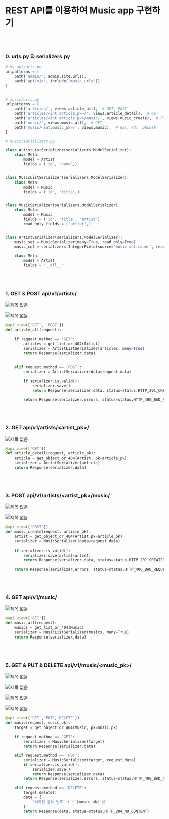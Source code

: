 # REST API를 이용하여 Music app 구현하기

 <br>

<br>

### 0. urls.py 와 serializers.py

```python
# my_api/urls.py
urlpatterns = [
    path('admin/', admin.site.urls),
    path('api/v1/', include('music.urls'))
]


# music/urls.py
urlpatterns = [
    path('articles/', views.article_all),  # GET, POST
    path('articles/<int:article_pk>/', views.article_detail),  # GET
    path('articles/<int:article_pk>/music/', views.music_create),  # POST
    path('music/', views.music_all),  # GET
    path('music/<int:music_pk>/', views.music),  # GET, PUT, DELETE
]
```

```python
# music/serializers.py

class ArtistListSerializer(serializers.ModelSerializer):
    class Meta:
        model = Artist
        fields = ('id', 'name',)


class MusicListSerializer(serializers.ModelSerializer):
    class Meta:
        model = Music
        fields = ('id', 'title',)


class MusicSerializer(serializers.ModelSerializer):
    class Meta:
        model = Music
        fields = ('id', 'title', 'artist')
        read_only_fields = ('artist',)


class ArtistSerializer(serializers.ModelSerializer):
    music_set = MusicSerializer(many=True, read_only=True)
    music_cnt = serializers.IntegerField(source='music_set.count', read_only=True)
    
    class Meta:
        model = Artist
        fields = '__all__'
```

<br>

<br>

### 1. GET & POST api/v1/artists/

![제목 없음](https://user-images.githubusercontent.com/89068148/164396508-14aace77-c86e-4977-ad24-5eb4450376b5.png)

![제목 없음](https://user-images.githubusercontent.com/89068148/164405798-144f72b2-7d3e-456c-bbe2-d7c3d7d3009e.png)

```python
@api_view(['GET', 'POST'])
def article_all(request):
    
    if request.method == 'GET':
        articles = get_list_or_404(Artist)
        serializer = ArtistListSerializer(articles, many=True)
        return Response(serializer.data)

    
    elif request.method == 'POST':
        serializer = ArtistSerializer(data=request.data)
        
        if serializer.is_valid():
            serializer.save()
            return Response(serializer.data, status=status.HTTP_201_CREATED)
        
        return Response(serializer.errors, status=status.HTTP_400_BAD_REQUEST)
```

<br>

<br>

### 2. GET api/v1/artists/<artist_pk>/

![제목 없음](https://user-images.githubusercontent.com/89068148/164407952-d6173fe1-91b3-4c95-8ff4-6f28135c7dfe.png)

```python
@api_view(['GET'])
def article_detail(request, article_pk):
    article = get_object_or_404(Artist, pk=article_pk)
    serializer = ArtistSerializer(article)
    return Response(serializer.data)
```

<br>

<br>

### 3. POST api/v1/artists/<artist_pk>/music/

![제목 없음](https://user-images.githubusercontent.com/89068148/164409193-f2a05d54-4265-4252-8d4c-084f51efe583.png)

![제목 없음](https://user-images.githubusercontent.com/89068148/164409712-2b9c4502-1c1a-4d7a-8486-d8a88c751337.png)

```python
@api_view(['POST'])
def music_create(request, article_pk):
    artist = get_object_or_404(Artist,pk=article_pk)
    serializer = MusicSerializer(data=request.data)
    
    if serializer.is_valid():
        serializer.save(artist=artist)
        return Response(serializer.data, status=status.HTTP_201_CREATED)
    
    return Response(serializer.errors, status=status.HTTP_400_BAD_REQUEST)
```

<br>

<br>

### 4. GET api/v1/music/

![제목 없음](https://user-images.githubusercontent.com/89068148/164410122-7b846b16-f05d-4879-a98a-a9300f170607.png)

```python
@api_view(['GET'])
def music_all(request):
    musics = get_list_or_404(Music)
    serializer = MusicListSerializer(musics, many=True)
    return Response(serializer.data)
```

<br>

<br>

### 5. GET & PUT & DELETE api/v1/music/<music_pk>/

![제목 없음](https://user-images.githubusercontent.com/89068148/164410606-11223224-d376-424d-b8c7-db6c65ef9d74.png)

![제목 없음](https://user-images.githubusercontent.com/89068148/164412233-30b3af3d-08c8-4d8e-9090-6e8195c0849b.png)

![제목 없음](https://user-images.githubusercontent.com/89068148/164411938-84de6fed-9f16-4f3a-81a1-7d5723dff4b1.png)

![제목 없음](https://user-images.githubusercontent.com/89068148/164412778-055c3425-0d65-43f5-8df3-0ba2491d063c.png)

```python
@api_view(['GET','PUT','DELETE'])
def music(request, music_pk):
    target = get_object_or_404(Music, pk=music_pk)
    
    if request.method == 'GET':
        serializer = MusicSerializer(target)
        return Response(serializer.data)

    elif request.method == 'PUT':
        serializer = MusicSerializer(target, request.data)
        if serializer.is_valid():
            serializer.save()
            return Response(serializer.data)
        return Response(serializer.errors, status=status.HTTP_400_BAD_REQUEST)
    
    elif request.method == 'DELETE':
        target.delete()
        data = {
            '삭제된 음악 번호' : f'{music_pk} 번'
        }
        return Response(data, status=status.HTTP_204_NO_CONTENT)
```

<br>

<br>